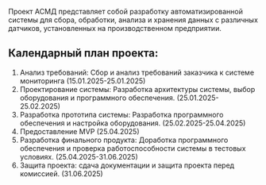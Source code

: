 Проект АСМД представляет собой разработку автоматизированной системы для сбора, обработки, анализа и хранения данных с различных датчиков, установленных на производственном предприятии.
## Календарный план проекта: 

1. Анализ требований: Сбор и анализ требований заказчика к системе мониторинга (15.01.2025-25.01.2025) 
2. Проектирование системы: Разработка архитектуры системы, выбор оборудования и программного обеспечения. (25.01.2025-25.02.2025) 
3. Разработка прототипа системы: Разработка программного обеспечения и настройка оборудования. (25.02.2025-25.04.2025) 
4. Предоставление MVP (25.04.2025) 
5. Разработка финального продукта: Доработка программного обеспечения и проверка работоспособности системы в тестовых условиях. (25.04.2025-31.06.2025) 
6. Защита проекта: сдача документации и защита проекта перед комиссией. (31.06.2025)
